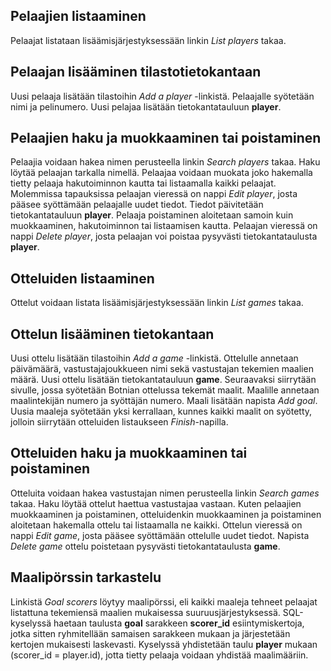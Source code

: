 ## Pelaajien listaaminen

Pelaajat listataan lisäämisjärjestyksessään linkin *List players* takaa.

## Pelaajan lisääminen tilastotietokantaan

Uusi pelaaja lisätään tilastoihin *Add a player* -linkistä. Pelaajalle syötetään nimi ja pelinumero. Uusi pelajaa lisätään tietokantatauluun **player**.

## Pelaajien haku ja muokkaaminen tai poistaminen

Pelaajia voidaan hakea nimen perusteella linkin *Search players* takaa. Haku löytää pelaajan tarkalla nimellä. Pelaajaa voidaan muokata joko hakemalla tietty pelaaja hakutoiminnon kautta tai listaamalla kaikki pelaajat. Molemmissa tapauksissa pelaajan vieressä on nappi *Edit player*, josta pääsee syöttämään pelaajalle uudet tiedot. Tiedot päivitetään tietokantatauluun **player**. Pelaaja poistaminen aloitetaan samoin kuin muokkaaminen, hakutoiminnon tai listaamisen kautta. Pelaajan vieressä on nappi *Delete player*, josta pelaajan voi poistaa pysyvästi tietokantataulusta **player**.

## Otteluiden listaaminen

Ottelut voidaan listata lisäämisjärjestyksessään linkin *List games* takaa.

## Ottelun lisääminen tietokantaan

Uusi ottelu lisätään tilastoihin *Add a game* -linkistä. Ottelulle annetaan päivämäärä, vastustajajoukkueen nimi sekä vastustajan tekemien maalien määrä. Uusi ottelu lisätään tietokantatauluun **game**. Seuraavaksi siirrytään sivulle, jossa syötetään Botnian ottelussa tekemät maalit. Maalille annetaan maalintekijän numero ja syöttäjän numero. Maali lisätään napista *Add goal*. Uusia maaleja syötetään yksi kerrallaan, kunnes kaikki maalit on syötetty, jolloin siirrytään otteluiden listaukseen *Finish*-napilla.

## Otteluiden haku ja muokkaaminen tai poistaminen

Otteluita voidaan hakea vastustajan nimen perusteella linkin *Search games* takaa. Haku löytää ottelut haettua vastustajaa vastaan. Kuten pelaajien muokkaaminen ja poistaminen, otteluidenkin muokkaaminen ja poistaminen aloitetaan hakemalla ottelu tai listaamalla ne kaikki. Ottelun vieressä on nappi *Edit game*, josta pääsee syöttämään ottelulle uudet tiedot. Napista *Delete game* ottelu poistetaan pysyvästi tietokantataulusta **game**.

## Maalipörssin tarkastelu

Linkistä *Goal scorers* löytyy maalipörssi, eli kaikki maaleja tehneet pelaajat listattuna tekemiensä maalien mukaisessa suuruusjärjestyksessä. SQL-kyselyssä haetaan taulusta **goal** sarakkeen **scorer_id** esiintymiskertoja, jotka sitten ryhmitellään samaisen sarakkeen mukaan ja järjestetään kertojen mukaisesti laskevasti. Kyselyssä yhdistetään taulu **player** mukaan (scorer_id = player.id), jotta tietty pelaaja voidaan yhdistää maalimääriin.
